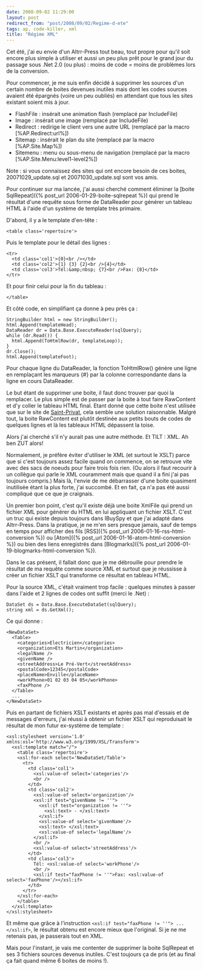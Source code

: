 ```yaml
---
date: 2008-09-02 11:29:00
layout: post
redirect_from: "post/2008/09/02/Regime-d-ete"
tags: ap, code-killer, xml
title: "Régime XML"
---
```


Cet été, j'ai eu envie d'un Altrr-Press tout beau, tout propre pour qu'il
soit encore plus simple à utiliser et aussi un peu plus prêt pour le grand jour
du passage sous .Net 2.0 (ou plus) : moins de code = moins de problèmes
lors de la conversion.

Pour commencer, je me suis enfin décidé à supprimer les sources d'un certain
nombre de boites devenues inutiles mais dont les codes sources avaient été
épargnés (voire un peu oubliés) en attendant que tous les sites existant soient
mis à jour.

* FlashFile : insérait une animation flash (remplacé par
IncludeFile)
* Image : insérait une image (remplacé par IncludeFile)
* Redirect : redirige le client vers une autre URL (remplacé par la
macro [%AP.Redirect:url%])
* Sitemap : insérait le plan du site (remplacé par la macro
[%AP.Site.Map%])
* Sitemenu : menu ou sous-menu de navigation (remplacé par la macro
[%AP.Site.Menu:level1-level2%])

Note : si vous connaissez des sites qui ont encore besoin de ces
boites, 20071029_update.sql et 20071030_update.sql sont vos amis.

Pour continuer sur ma lancée, j'ai aussi cherché comment éliminer la
[boite SqlRepeat]({% post_url 2006-01-29-boite-sqlrepeat %})
qui prend le résultat d'une requête sous forme de DataReader pour générer un
tableau HTML à l'aide d'un système de template très primaire.

D'abord, il y a le template d'en-tête :

```
<table class='repertoire'>
```

Puis le template pour le détail des lignes :

```
<tr>
  <td class='col1'>{0}<br /></td>
  <td class='col2'>{1} {3} {2}<br />{4}</td>
  <td class='col3'>Tél:&amp;nbsp; {7}<br />Fax: {8}</td>
</tr>
```

Et pour finir celui pour la fin du tableau :

```
</table>
```

Et côté code, en simplifiant ça donne à peu près ça :

```
StringBuilder html = new StringBuilder();
html.Append(templateHead);
DataReader dr = Data.Base.ExecuteReader(sqlQuery);
while (dr.Read()) {
  html.Append(ToHtmlRow(dr, templateLoop));
}
dr.Close();
html.Append(templateFoot);
```

Pour chaque ligne du DataReader, la fonction ToHtmlRow() génère une ligne en
remplaçant les marqueurs {#} par la colonne correspondante dans la ligne en
cours DataReader.

Le but étant de supprimer une boite, il faut donc trouver par quoi la
remplacer. Le plus simple est de passer par la boite à tout faire RawContent et
d'y coller le tableau HTML final. Etant donné que cette boite n'est utilisée
que sur le site de [Saint-Privat](http://saint-privat.au-quotidien.info/), cela semble une
solution raisonnable. Malgré tout, la boite RawContent est plutôt destinée aux
petits bouts de codes de quelques lignes et là les tableaux HTML dépassent la
toise.

Alors j'ai cherché s'il n'y aurait pas une autre méthode. Et TILT :
XML. Ah ben ZUT alors!

Normalement, je préfère éviter d'utiliser le XML (et surtout le XSLT) parce
que si c'est toujours assez facile quand on commence, on se retrouve vite avec
des sacs de noeuds pour faire trois fois rien. (Ou alors il faut recourir à un
collègue qui parle le XML couramment mais que quand il a fini j'ai pas toujours
compris.) Mais là, l'envie de me débarrasser d'une boite quasiment inutilisée
étant la plus forte, j'ai succombé. Et en fait, ça n'a pas été aussi compliqué
que ce que je craignais.

Un premier bon point, c'est qu'il existe déjà une boite XmlFile qui prend un
fichier XML pour générer du HTML en lui appliquant un fichier XSLT. C'est un
truc qui existe depuis toujours dans IBuySpy et que j'ai adapté dans
Altrr-Press. Dans la pratique, je ne m'en sers presque jamais, sauf de temps en
temps pour afficher des fils [RSS]({% post_url 2006-01-16-rss-html-conversion %}) ou
[Atom]({% post_url 2006-01-16-atom-html-conversion %}) ou
bien des liens enregistrés dans [Blogmarks]({% post_url 2006-01-19-blogmarks-html-conversion %}).

Dans le cas présent, il fallait donc que je me débrouille pour prendre le
résultat de ma requête comme source XML et surtout que je réussisse à créer un
fichier XSLT qui transforme ce résultat en tableau HTML.

Pour la source XML, c'était vraiment trop facile : quelques minutes à
passer dans l'aide et 2 lignes de codes ont suffit (merci le .Net) :

```
DataSet ds = Data.Base.ExecuteDataSet(sqlQuery);
string xml = ds.GetXml();
```

Ce qui donne :

```
<NewDataSet>
  <Table>
    <categories>Electricien</categories>
    <organization>Ets Martin</organization>
    <legalName />
    <givenName />
    <streetAddress>Le Pré-Vert</streetAddress>
    <postalCode>12345</postalCode>
    <placeName>Enville</placeName>
    <workPhone>01 02 03 04 05</workPhone>
    <faxPhone />
  </Table>
  ...
</NewDataSet>
```

Puis en partant de fichiers XSLT existants et après pas mal d'essais et de
messages d'erreurs, j'ai réussi à obtenir un fichier XSLT qui reproduisait le
résultat de mon futur ex-système de template :

```
<xsl:stylesheet version='1.0' xmlns:xsl='http://www.w3.org/1999/XSL/Transform'>
  <xsl:template match="/">
    <table class='repertoire'>
    <xsl:for-each select='NewDataSet/Table'>
      <tr>
        <td class='col1'>
          <xsl:value-of select='categories'/>
          <br />
        </td>
        <td class='col2'>
          <xsl:value-of select='organization'/>
          <xsl:if test="givenName != ''">
            <xsl:if test="organization != ''">
              <xsl:text> - </xsl:text>
            </xsl:if>
            <xsl:value-of select='givenName'/>
            <xsl:text> </xsl:text>
            <xsl:value-of select='legalName'/>
          </xsl:if>
          <br />
          <xsl:value-of select='streetAddress'/>
        </td>
        <td class='col3'>
          Tél: <xsl:value-of select='workPhone'/>
          <br />
          <xsl:if test="faxPhone != ''">Fax: <xsl:value-of select='faxPhone'/></xsl:if>
        </td>
      </tr>
    </xsl:for-each>
    </table>
  </xsl:template>
</xsl:stylesheet>
```

Et même que grâce à l'instruction `<xsl:if test="faxPhone !=
''"> ... </xsl:if>`, le résultat obtenu est encore mieux
que l'original. Si je ne me retenais pas, je passerais tout en XML.

Mais pour l'instant, je vais me contenter de supprimer la boite SqlRepeat et
ses 3 fichiers sources devenus inutiles. C'est toujours ça de pris (et au final
ça fait quand même 6 boites de moins !).
